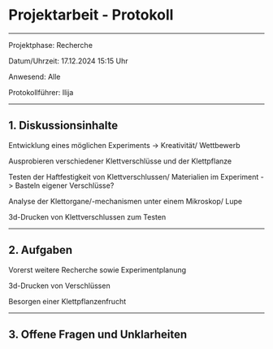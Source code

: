 # Projektarbeit - Protokoll

---

Projektphase: Recherche

Datum/Uhrzeit: 17.12.2024 15:15 Uhr

Anwesend: Alle

Protokollführer: Ilija

---

## 1. Diskussionsinhalte

Entwicklung eines möglichen Experiments
-> Kreativität/ Wettbewerb

Ausprobieren verschiedener Klettverschlüsse und der Klettpflanze

Testen der Haftfestigkeit von Klettverschlussen/ Materialien im Experiment
-> Basteln eigener Verschlüsse?

Analyse der Klettorgane/-mechanismen unter einem Mikroskop/ Lupe

3d-Drucken von Klettverschlussen zum Testen

---

## 2. Aufgaben

Vorerst weitere Recherche sowie Experimentplanung

3d-Drucken von Verschlüssen

Besorgen einer Klettpflanzenfrucht

---

## 3. Offene Fragen und Unklarheiten
